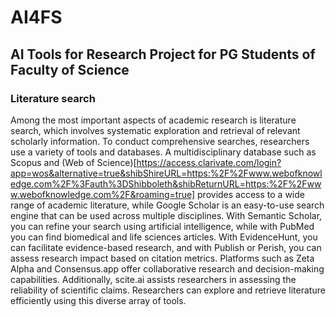 # AI4FS
## AI Tools for Research Project for PG Students of Faculty of Science

### Literature search
Among the most important aspects of academic research is literature search, which involves systematic exploration and retrieval of relevant scholarly information. To conduct comprehensive searches, researchers use a variety of tools and databases. A multidisciplinary database such as Scopus and (Web of Science)[https://access.clarivate.com/login?app=wos&alternative=true&shibShireURL=https:%2F%2Fwww.webofknowledge.com%2F%3Fauth%3DShibboleth&shibReturnURL=https:%2F%2Fwww.webofknowledge.com%2F&roaming=true] provides access to a wide range of academic literature, while Google Scholar is an easy-to-use search engine that can be used across multiple disciplines. With Semantic Scholar, you can refine your search using artificial intelligence, while with PubMed you can find biomedical and life sciences articles. With EvidenceHunt, you can facilitate evidence-based research, and with Publish or Perish, you can assess research impact based on citation metrics. Platforms such as Zeta Alpha and Consensus.app offer collaborative research and decision-making capabilities. Additionally, scite.ai assists researchers in assessing the reliability of scientific claims. Researchers can explore and retrieve literature efficiently using this diverse array of tools.
